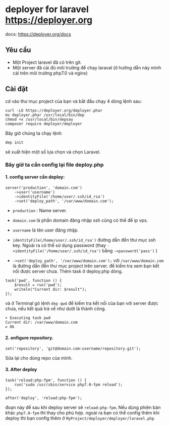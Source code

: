 # deployer for laravel https://deployer.org
docs: https://deployer.org/docs
## Yêu cầu
+ Một Project laravel đã có trên git.
+ Một server đã cài đủ môi trường để chạy laraval
(ở hướng dẫn này mình cài trên môi trường php7.0 và nginx)
## Cài đặt
cd vào thư mục project của bạn và bắt đầu chạy 4 dòng lệnh sau:
```
curl -LO https://deployer.org/deployer.phar
mv deployer.phar /usr/local/bin/dep
chmod +x /usr/local/bin/depsau
composer require deployer/deployer

```
Bây giờ chúng ta chạy lệnh
```
dep init
```
sẽ xuất hiện một số lựa chọn và chọn Laravel.

### Bây giờ ta cần config lại file deploy.php
#### 1. config server cần deploy:
```
server('production', 'domain.com')
    ->user('username')
    ->identityFile('/home/user/.ssh/id_rsa')
    ->set('deploy_path', '/var/www/domain.com');
```
- `production` : Name server.

- `domain.com` là phần domain đăng nhập ssh cũng có thể để ip vps.
- `username` là tên user đăng nhập.
- `identityFile(/home/user/.ssh/id_rsa')` đường dẫn đến thư mục ssh key. Ngoài ra có thể sử dụng password (thay `->identityFile('/home/user/.ssh/id_rsa')`  bằng `->password('pass')` )
- `->set('deploy_path', '/var/www/domain.com');` với `/var/www/domain.com` là đường dẫn đến thư mục project trên server.
để kiểm tra xem bạn kết nối được server chưa. Thêm task ở deploy.php dòng.
```
task('pwd', function () {
    $result = run('pwd');
    writeln("Current dir: $result");
});
```
và ở Terminal gõ lệnh `dep qwd` để kiếm tra kết nối của bạn với server được chưa, nếu kết quả trả về như dưới là thành công.
```
➤ Executing task pwd
Current dir: /var/www/domain.com
✔ Ok
```
#### 2. onfigure repository.
```
set('repository', 'git@domain.com:username/repository.git');
```
Sửa lại cho dúng repo của mình.
#### 3. After deploy
```
task('reload:php-fpm', function () {
    run('sudo /usr/sbin/service php7.0-fpm reload');
});

after('deploy', 'reload:php-fpm');
```
đoạn này để sau khi deploy server sẽ `reload:php-fpm`. Nếu dùng phiên bản khác `php7.0-fpm` thì thay cho phù hợp.
ngoài ra bạn có thể config thêm khi deploy thì bạn config thêm ở `MyProject/deployer/deployer/laravel.php`